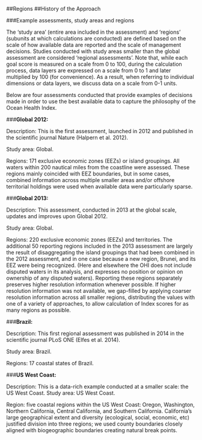 ##Regions
##History of the Approach

<!--This is orphaned text from Conceptual Guide v2, where to put it? needed?--->

###Example assessments, study areas and regions

The ‘study area’ (entire area included in the assessment) and ‘regions’ (subunits at which calculations are conducted) are defined based on the scale of how available data are reported and the scale of management decisions. Studies conducted with study areas smaller than the global assessment are considered ‘regional assessments’. Note that, while each goal score is measured on a scale from 0 to 100, during the calculation process, data layers are expressed on a scale from 0 to 1 and later multiplied by 100 (for convenience). As a result, when referring to individual dimensions or data layers, we discuss data on a scale from 0-1 units.

Below are four assessments conducted that provide examples of decisions made in order to use the best available data to capture the philosophy of the Ocean Health Index.

###**Global 2012:**

Description: This is the first assessment, launched in 2012 and published in the scientific journal Nature (Halpern et al. 2012).

Study area: Global.

Regions: 171 exclusive economic zones (EEZs) or island groupings. All waters within 200 nautical miles from the coastline were assessed. These regions mainly coincided with EEZ boundaries, but in some cases, combined information across multiple smaller areas and/or offshore territorial holdings were used when available data were particularly sparse.


###**Global 2013:**

Description: This assessment, conducted in 2013 at the global scale, updates and improves upon Global 2012.

Study area: Global.

Regions: 220 exclusive economic zones (EEZs) and territories. The additional 50 reporting regions included in the 2013 assessment are largely the result of disaggregating the island groupings that had been combined in the 2012 assessment, and in one case because a new region, Brunei, and its EEZ were being recognized. (Here and elsewhere the OHI does not include disputed waters in its analysis, and expresses no position or opinion on ownership of any disputed waters). Reporting these regions separately preserves higher resolution information whenever possible. If higher resolution information was not available, we gap-filled by applying coarser resolution information across all smaller regions, distributing the values with one of a variety of approaches, to allow calculation of Index scores for as many regions as possible.

###**Brazil:**

Description: This first regional assessment was published in 2014 in the scientific journal PLoS ONE (Elfes et al. 2014).

Study area: Brazil.

Regions: 17 coastal states of Brazil.

###**US West Coast:**

Description: This is a data-rich example conducted at a smaller scale: the US West Coast.
Study area: US West Coast.

Region: five coastal regions within the US West Coast: Oregon, Washington, Northern California, Central California, and Southern California. California’s large geographical extent and diversity (ecological, social, economic, etc) justified division into three regions; we used county boundaries closely aligned with biogeographic boundaries creating natural break points.
